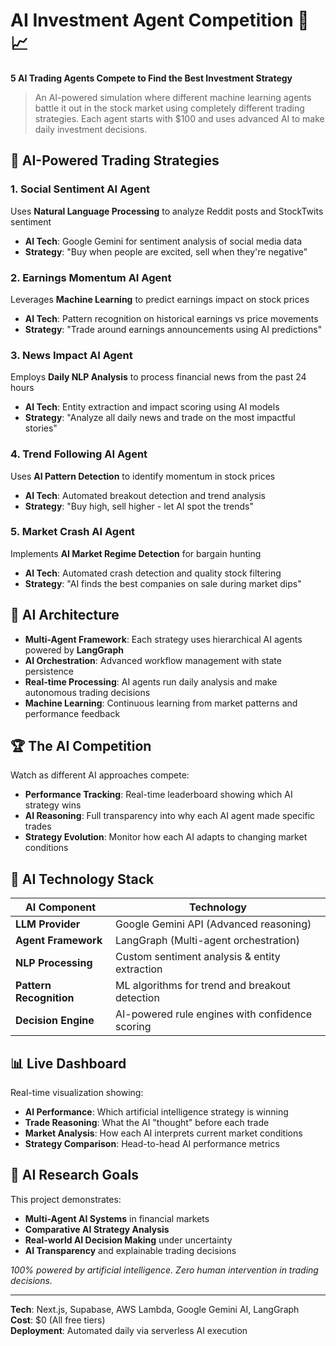# AI Investment Agent Competition 🤖📈

**5 AI Trading Agents Compete to Find the Best Investment Strategy**

> An AI-powered simulation where different machine learning agents battle it out in the stock market using completely different trading strategies. Each agent starts with $100 and uses advanced AI to make daily investment decisions.

## 🧠 AI-Powered Trading Strategies

### **1. Social Sentiment AI Agent** 
Uses **Natural Language Processing** to analyze Reddit posts and StockTwits sentiment
- **AI Tech**: Google Gemini for sentiment analysis of social media data
- **Strategy**: "Buy when people are excited, sell when they're negative"

### **2. Earnings Momentum AI Agent**
Leverages **Machine Learning** to predict earnings impact on stock prices
- **AI Tech**: Pattern recognition on historical earnings vs price movements  
- **Strategy**: "Trade around earnings announcements using AI predictions"

### **3. News Impact AI Agent**
Employs **Daily NLP Analysis** to process financial news from the past 24 hours
- **AI Tech**: Entity extraction and impact scoring using AI models
- **Strategy**: "Analyze all daily news and trade on the most impactful stories"

### **4. Trend Following AI Agent** 
Uses **AI Pattern Detection** to identify momentum in stock prices
- **AI Tech**: Automated breakout detection and trend analysis
- **Strategy**: "Buy high, sell higher - let AI spot the trends"

### **5. Market Crash AI Agent**
Implements **AI Market Regime Detection** for bargain hunting
- **AI Tech**: Automated crash detection and quality stock filtering
- **Strategy**: "AI finds the best companies on sale during market dips"

## 🚀 AI Architecture

- **Multi-Agent Framework**: Each strategy uses hierarchical AI agents powered by **LangGraph**
- **AI Orchestration**: Advanced workflow management with state persistence
- **Real-time Processing**: AI agents run daily analysis and make autonomous trading decisions
- **Machine Learning**: Continuous learning from market patterns and performance feedback

## 🏆 The AI Competition

Watch as different AI approaches compete:
- **Performance Tracking**: Real-time leaderboard showing which AI strategy wins
- **AI Reasoning**: Full transparency into why each AI agent made specific trades
- **Strategy Evolution**: Monitor how each AI adapts to changing market conditions

## 🔧 AI Technology Stack

| **AI Component** | **Technology** | 
|-----------------|----------------|
| **LLM Provider** | Google Gemini API (Advanced reasoning) |
| **Agent Framework** | LangGraph (Multi-agent orchestration) |
| **NLP Processing** | Custom sentiment analysis & entity extraction |
| **Pattern Recognition** | ML algorithms for trend and breakout detection |
| **Decision Engine** | AI-powered rule engines with confidence scoring |

## 📊 Live Dashboard

Real-time visualization showing:
- **AI Performance**: Which artificial intelligence strategy is winning
- **Trade Reasoning**: What the AI "thought" before each trade
- **Market Analysis**: How each AI interprets current market conditions
- **Strategy Comparison**: Head-to-head AI performance metrics

## 🎯 AI Research Goals

This project demonstrates:
- **Multi-Agent AI Systems** in financial markets
- **Comparative AI Strategy Analysis** 
- **Real-world AI Decision Making** under uncertainty
- **AI Transparency** and explainable trading decisions

*100% powered by artificial intelligence. Zero human intervention in trading decisions.*

---

**Tech**: Next.js, Supabase, AWS Lambda, Google Gemini AI, LangGraph  
**Cost**: $0 (All free tiers)  
**Deployment**: Automated daily via serverless AI execution